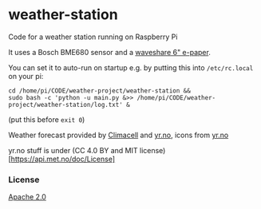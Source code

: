 # weather-station

Code for a weather station running on Raspberry Pi

It uses a Bosch BME680 sensor and a [waveshare 6" e-paper](https://www.waveshare.com/wiki/6inch_e-Paper_HAT).

You can set it to auto-run on startup e.g. by putting this into `/etc/rc.local` on your pi:

```
cd /home/pi/CODE/weather-project/weather-station &&
sudo bash -c 'python -u main.py &>> /home/pi/CODE/weather-project/weather-station/log.txt' &
```

(put this before `exit 0`)

Weather forecast provided by [Climacell](https://www.climacell.co/) and [yr.no](https://www.yr.no), icons from [yr.no](http://nrkno.github.io/yr-weather-symbols/)

yr.no stuff is under (CC 4.0 BY and MIT license)[https://api.met.no/doc/License]

### License

[Apache 2.0](http://www.apache.org/licenses/LICENSE-2.0)